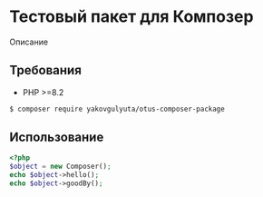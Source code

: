 # Тестовый пакет для Композер

Описание

## Требования

- PHP >=8.2

```bash
$ composer require yakovgulyuta/otus-composer-package
```

## Использование

```php
<?php
$object = new Composer();
echo $object->hello();
echo $object->goodBy();
```

